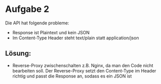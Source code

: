 # Aufgabe 2

Die API hat folgende probleme:
* Response ist Plaintext und kein JSON
* Im Content-Type Header steht text/plain statt application/json

## Lösung:
* Reverse-Proxy zwischenschalten z.B. Nginx, da man den Code nicht bearbeiten soll. Der Reverse-Proxy setzt den Content-Type im Header richtig und passt die Response an, sodass es ein JSON ist
